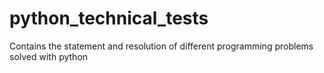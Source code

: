 # python_technical_tests
Contains the statement and resolution of different programming problems solved with python
